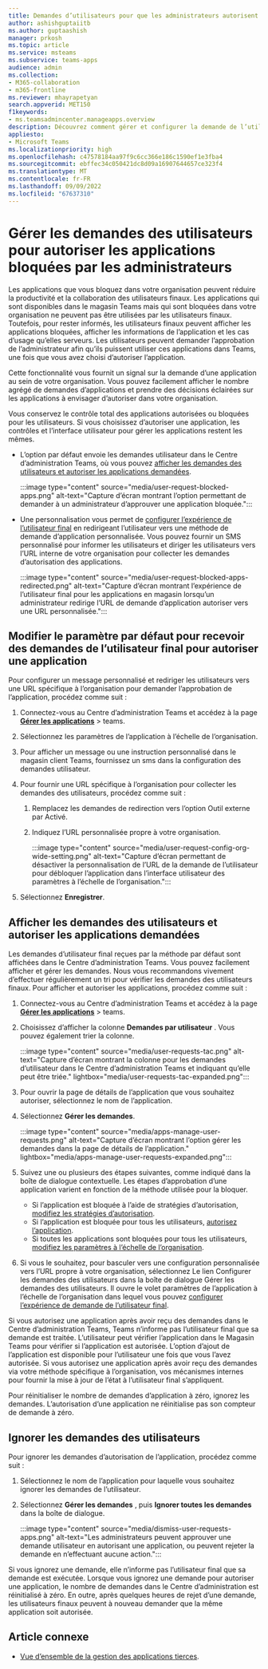```yaml
---
title: Demandes d’utilisateurs pour que les administrateurs autorisent les applications
author: ashishguptaiitb
ms.author: guptaashish
manager: prkosh
ms.topic: article
ms.service: msteams
ms.subservice: teams-apps
audience: admin
ms.collection:
- M365-collaboration
- m365-frontline
ms.reviewer: mhayrapetyan
search.appverid: MET150
f1keywords:
- ms.teamsadmincenter.manageapps.overview
description: Découvrez comment gérer et configurer la demande de l’utilisateur final pour autoriser les applications bloquées dans une organisation.
appliesto:
- Microsoft Teams
ms.localizationpriority: high
ms.openlocfilehash: c47578184aa97f9c6cc366e186c1590ef1e3fba4
ms.sourcegitcommit: ebffec34c050421dc8d09a16907644657ce323f4
ms.translationtype: MT
ms.contentlocale: fr-FR
ms.lasthandoff: 09/09/2022
ms.locfileid: "67637310"
---
```

# <a name="manage-user-requests-to-allow-apps-that-are-blocked-by-admins"></a>Gérer les demandes des utilisateurs pour autoriser les applications bloquées par les administrateurs

Les applications que vous bloquez dans votre organisation peuvent réduire la productivité et la collaboration des utilisateurs finaux. Les applications qui sont disponibles dans le magasin Teams mais qui sont bloquées dans votre organisation ne peuvent pas être utilisées par les utilisateurs finaux. Toutefois, pour rester informés, les utilisateurs finaux peuvent afficher les applications bloquées, afficher les informations de l’application et les cas d’usage qu’elles serveurs. Les utilisateurs peuvent demander l’approbation de l’administrateur afin qu’ils puissent utiliser ces applications dans Teams, une fois que vous avez choisi d’autoriser l’application.

Cette fonctionnalité vous fournit un signal sur la demande d’une application au sein de votre organisation. Vous pouvez facilement afficher le nombre agrégé de demandes d’applications et prendre des décisions éclairées sur les applications à envisager d’autoriser dans votre organisation.

Vous conservez le contrôle total des applications autorisées ou bloquées pour les utilisateurs. Si vous choisissez d’autoriser une application, les contrôles et l’interface utilisateur pour gérer les applications restent les mêmes.

* L’option par défaut envoie les demandes utilisateur dans le Centre d’administration Teams, où vous pouvez [afficher les demandes des utilisateurs et autoriser les applications demandées](#view-user-requests-and-allow-the-requested-apps).

   :::image type="content" source="media/user-request-blocked-apps.png" alt-text="Capture d’écran montrant l’option permettant de demander à un administrateur d’approuver une application bloquée.":::

* Une personnalisation vous permet de [configurer l’expérience de l’utilisateur final](#modify-the-default-setting-to-receive-end-user-requests-to-allow-an-app) en redirigeant l’utilisateur vers une méthode de demande d’application personnalisée. Vous pouvez fournir un SMS personnalisé pour informer les utilisateurs et diriger les utilisateurs vers l’URL interne de votre organisation pour collecter les demandes d’autorisation des applications.

   :::image type="content" source="media/user-request-blocked-apps-redirected.png" alt-text="Capture d’écran montrant l’expérience de l’utilisateur final pour les applications en magasin lorsqu’un administrateur redirige l’URL de demande d’application autoriser vers une URL personnalisée.":::

## <a name="modify-the-default-setting-to-receive-end-user-requests-to-allow-an-app"></a>Modifier le paramètre par défaut pour recevoir des demandes de l’utilisateur final pour autoriser une application

Pour configurer un message personnalisé et rediriger les utilisateurs vers une URL spécifique à l’organisation pour demander l’approbation de l’application, procédez comme suit :

1. Connectez-vous au Centre d’administration Teams et accédez à la page **[Gérer les applications](https://admin.teams.microsoft.com/policies/manage-apps)**  >  teams.

1. Sélectionnez les paramètres de l’application à l’échelle de l’organisation.

1. Pour afficher un message ou une instruction personnalisé dans le magasin client Teams, fournissez un sms dans la configuration des demandes utilisateur.

1. Pour fournir une URL spécifique à l’organisation pour collecter les demandes des utilisateurs, procédez comme suit :

   1. Remplacez les demandes de redirection vers l’option Outil externe par Activé.
   1. Indiquez l’URL personnalisée propre à votre organisation.

      :::image type="content" source="media/user-request-config-org-wide-setting.png" alt-text="Capture d’écran permettant de désactiver la personnalisation de l’URL de la demande de l’utilisateur pour débloquer l’application dans l’interface utilisateur des paramètres à l’échelle de l’organisation.":::

1. Sélectionnez **Enregistrer**.

## <a name="view-user-requests-and-allow-the-requested-apps"></a>Afficher les demandes des utilisateurs et autoriser les applications demandées

Les demandes d’utilisateur final reçues par la méthode par défaut sont affichées dans le Centre d’administration Teams. Vous pouvez facilement afficher et gérer les demandes. Nous vous recommandons vivement d’effectuer régulièrement un tri pour vérifier les demandes des utilisateurs finaux. Pour afficher et autoriser les applications, procédez comme suit :

1. Connectez-vous au Centre d’administration Teams et accédez à la page **[Gérer les applications](https://admin.teams.microsoft.com/policies/manage-apps)**  >  teams.

1. Choisissez d’afficher la colonne **Demandes par utilisateur** . Vous pouvez également trier la colonne.

   :::image type="content" source="media/user-requests-tac.png" alt-text="Capture d’écran montrant la colonne pour les demandes d’utilisateur dans le Centre d’administration Teams et indiquant qu’elle peut être triée." lightbox="media/user-requests-tac-expanded.png":::

1. Pour ouvrir la page de détails de l’application que vous souhaitez autoriser, sélectionnez le nom de l’application.

1. Sélectionnez **Gérer les demandes**.

   :::image type="content" source="media/apps-manage-user-requests.png" alt-text="Capture d’écran montrant l’option gérer les demandes dans la page de détails de l’application." lightbox="media/apps-manage-user-requests-expanded.png":::

1. Suivez une ou plusieurs des étapes suivantes, comme indiqué dans la boîte de dialogue contextuelle. Les étapes d’approbation d’une application varient en fonction de la méthode utilisée pour la bloquer.

   * Si l’application est bloquée à l’aide de stratégies d’autorisation, [modifiez les stratégies d’autorisation](teams-app-permission-policies.md).
   * Si l’application est bloquée pour tous les utilisateurs, [autorisez l’application](manage-apps.md#allow-and-block-apps).
   * Si toutes les applications sont bloquées pour tous les utilisateurs, [modifiez les paramètres à l’échelle de l’organisation](manage-apps.md#manage-org-wide-app-settings).

1. Si vous le souhaitez, pour basculer vers une configuration personnalisée vers l’URL propre à votre organisation, sélectionnez Le lien Configurer les demandes des utilisateurs dans la boîte de dialogue Gérer les demandes des utilisateurs. Il ouvre le volet paramètres de l’application à l’échelle de l’organisation dans lequel vous pouvez [configurer l’expérience de demande de l’utilisateur final](#modify-the-default-setting-to-receive-end-user-requests-to-allow-an-app).

Si vous autorisez une application après avoir reçu des demandes dans le Centre d’administration Teams, Teams n’informe pas l’utilisateur final que sa demande est traitée. L’utilisateur peut vérifier l’application dans le Magasin Teams pour vérifier si l’application est autorisée. L’option d’ajout de l’application est disponible pour l’utilisateur une fois que vous l’avez autorisée. Si vous autorisez une application après avoir reçu des demandes via votre méthode spécifique à l’organisation, vos mécanismes internes pour fournir la mise à jour de l’état à l’utilisateur final s’appliquent.

Pour réinitialiser le nombre de demandes d’application à zéro, ignorez les demandes. L’autorisation d’une application ne réinitialise pas son compteur de demande à zéro.

## <a name="dismiss-user-requests"></a>Ignorer les demandes des utilisateurs

Pour ignorer les demandes d’autorisation de l’application, procédez comme suit :

1. Sélectionnez le nom de l’application pour laquelle vous souhaitez ignorer les demandes de l’utilisateur.
1. Sélectionnez **Gérer les demandes** , puis **Ignorer toutes les demandes** dans la boîte de dialogue.

   :::image type="content" source="media/dismiss-user-requests-apps.png" alt-text="Les administrateurs peuvent approuver une demande utilisateur en autorisant une application, ou peuvent rejeter la demande en n’effectuant aucune action.":::

Si vous ignorez une demande, elle n’informe pas l’utilisateur final que sa demande est exécutée. Lorsque vous ignorez une demande pour autoriser une application, le nombre de demandes dans le Centre d’administration est réinitialisé à zéro. En outre, après quelques heures de rejet d’une demande, les utilisateurs finaux peuvent à nouveau demander que la même application soit autorisée.

## <a name="related-article"></a>Article connexe

* [Vue d’ensemble de la gestion des applications tierces](manage-apps.md).
